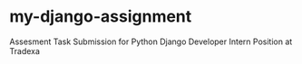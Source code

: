 # my-django-assignment
Assesment Task Submission for Python Django Developer Intern Position at Tradexa
